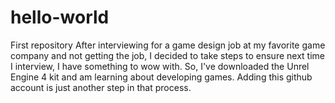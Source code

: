 # hello-world
First repository
After interviewing for a game design job at my favorite game company and not getting the job, I decided to take steps to ensure next time I interview, I have something to wow with. So, I've downloaded the Unrel Engine 4 kit and am learning about developing games. Adding this github account is just another step in that process.
